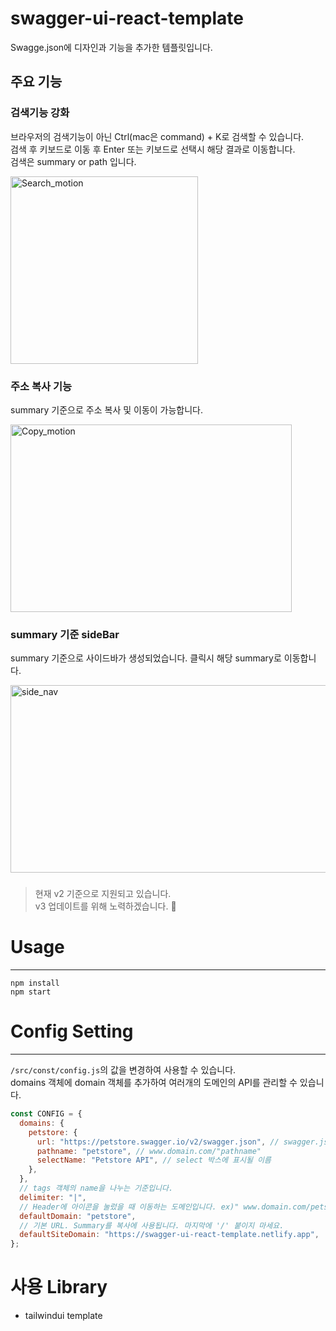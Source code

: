 # swagger-ui-react-template
Swagge.json에 디자인과 기능을 추가한 템플릿입니다.  

## 주요 기능

### 검색기능 강화
브라우저의 검색기능이 아닌 Ctrl(mac은 command) + K로 검색할 수 있습니다.   
검색 후 키보드로 이동 후 Enter 또는 키보드로 선택시 해당 결과로 이동합니다.   
검색은 summary or path 입니다.

<img alt="Search_motion" height="300" src="/Users/hyunjoo/cording/swagger-ui-react-template/search.gif" title="Search_motion" width="300"/>

### 주소 복사 기능
summary 기준으로 주소 복사 및 이동이 가능합니다.

<img alt="Copy_motion" height="300" src="/Users/hyunjoo/cording/swagger-ui-react-template/copy.gif" title="Copy_motion" width="450"/>

### summary 기준 sideBar
summary 기준으로 사이드바가 생성되었습니다. 클릭시 해당 summary로 이동합니다.

<img alt="side_nav" height="300" src="/Users/hyunjoo/cording/swagger-ui-react-template/sideNav.png" title="side_nav" width="800"/>



### 
> 현재 v2 기준으로 지원되고 있습니다.   
> v3 업데이트를 위해 노력하겠습니다. 🙇

# Usage
****
```
npm install
npm start
```

# Config Setting
****
`/src/const/config.js`의 값을 변경하여 사용할 수 있습니다.   
domains 객체에 domain 객체를 추가하여 여러개의 도메인의 API를 관리할 수 있습니다.

```javascript
const CONFIG = {
  domains: {
    petstore: {
      url: "https://petstore.swagger.io/v2/swagger.json", // swagger.json을 받을 수 있는 URL
      pathname: "petstore", // www.domain.com/"pathname"
      selectName: "Petstore API", // select 박스에 표시될 이름
    },
  },
  // tags 객체의 name을 나누는 기준입니다.
  delimiter: "|",
  // Header에 아이콘을 눌렀을 때 이동하는 도메인입니다. ex)" www.domain.com/petstore"
  defaultDomain: "petstore",
  // 기본 URL. Summary를 복사에 사용됩니다. 마지막에 '/' 붙이지 마세요.
  defaultSiteDomain: "https://swagger-ui-react-template.netlify.app",
};
```

# 사용 Library
- tailwindui template
